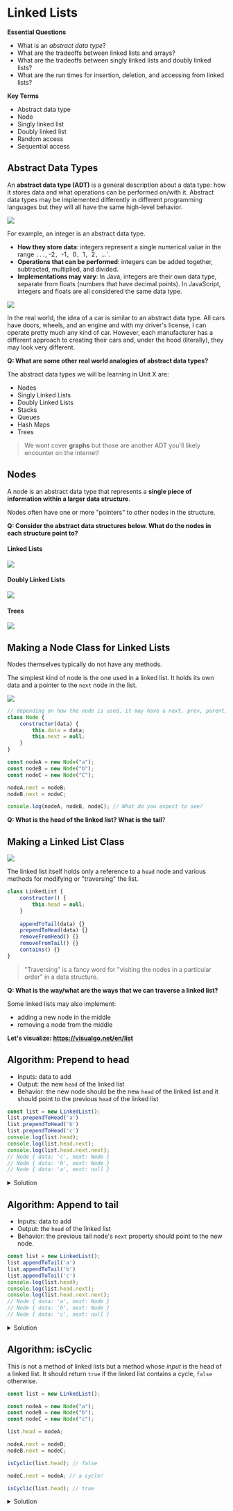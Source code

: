 # Linked Lists

**Essential Questions**
* What is an _abstract data type_?
* What are the tradeoffs between linked lists and arrays?
* What are the tradeoffs between singly linked lists and doubly linked lists?
* What are the run times for insertion, deletion, and accessing from linked lists?

**Key Terms**
* Abstract data type
* Node
* Singly linked list
* Doubly linked list
* Random access
* Sequential access

## Abstract Data Types

An **abstract data type (ADT)** is a general description about a data type: how it stores data and what operations can be performed on/with it. Abstract data types may be implemented differently in different programming languages but they will all have the same high-level behavior.

<img src="./img/abstract-numbers.png">

For example, an integer is an abstract data type. 
* **How they store data**: integers represent a single numerical value in the range `...`, -2`, `-1`, `0`, `1`, `2`, `...`. 
* **Operations that can be performed**: integers can be added together, subtracted, multiplied, and divided. 
* **Implementations may vary**: In Java, integers are their own data type, separate from floats (numbers that have decimal points). In JavaScript, integers and floats are all considered the same data type.

<img src="./img/abstract-cars.png">

In the real world, the idea of a car is similar to an abstract data type. All cars have doors, wheels, and an engine and with my driver's license, I can operate pretty much any kind of car. However, each manufacturer has a different approach to creating their cars and, under the hood (literally), they may look very different.

**Q: What are some other real world analogies of abstract data types?**

The abstract data types we will be learning in Unit X are:
* Nodes
* Singly Linked Lists
* Doubly Linked Lists
* Stacks
* Queues
* Hash Maps
* Trees

> We wont cover **graphs** but those are another ADT you'll likely encounter on the internet!

## Nodes

A node is an abstract data type that represents a **single piece of information within a larger data structure**. 

Nodes often have one or more "pointers" to other nodes in the structure.

**Q: Consider the abstract data structures below. What do the nodes in each structure point to?**

#### Linked Lists

<img src="./img/linked-list.png">

#### Doubly Linked Lists

<img src="./img/doubly-linked-list.png">

#### Trees
<img src="./img/tree.jpeg">


## Making a Node Class for Linked Lists

Nodes themselves typically do not have any methods.

The simplest kind of node is the one used in a linked list. It holds its own data and a pointer to the `next` node in the list.

<img src="./img/linked-list.png">

```js
// depending on how the node is used, it may have a next, prev, parent, or children, property
class Node {
    constructor(data) {
        this.data = data;
        this.next = null;
    }
}

const nodeA = new Node("a");
const nodeB = new Node("b");
const nodeC = new Node("C");

nodeA.next = nodeB;
nodeB.next = nodeC;

console.log(nodeA, nodeB, nodeC); // What do you expect to see?
```

**Q: What is the head of the linked list? What is the tail**?

## Making a Linked List Class

<img src="./img/linked-list.png">

The linked list itself holds only a reference to a `head` node and various methods for modifying or "traversing" the list. 

```js
class LinkedList {
    constructor() {
        this.head = null;
    }
    
    appendToTail(data) {}
    prependToHead(data) {}
    removeFromHead() {}
    removeFromTail() {}
    contains() {}
}
```

> "Traversing" is a fancy word for "visiting the nodes in a particular order" in a data structure.

**Q: What is the way/what are the ways that we can traverse a linked list?**

Some linked lists may also implement:
* adding a new node in the middle
* removing a node from the middle

**Let's visualize: https://visualgo.net/en/list**

## Algorithm: Prepend to head

* Inputs: data to add
* Output: the new `head` of the linked list
* Behavior: the new node should be the new `head` of the linked list and it should point to the previous `head` of the linked list 

```js
const list = new LinkedList();
list.prependToHead('a')
list.prependToHead('b')
list.prependToHead('c')
console.log(list.head);
console.log(list.head.next);
console.log(list.head.next.next);
// Node { data: 'c', next: Node }
// Node { data: 'b', next: Node }
// Node { data: 'a', next: null }
```

<details><summary>Solution</summary>

```js
class LinkList {
    constructor() {
        this.head = null;
    }
    prependToHead(data) {
        const newNode = new Node(data);
        newNode.next = this.head;
        this.head = newNode;
    }
}
```

1. The new node is going at the beginning of the list. So it's `next` pointer should point to the existing `head` of the list. 
2. Then, the list's `head` pointer should now point at the new node.
3. Test:
    - Adding to a list with multiple nodes
    - Adding to an empty list
    - Adding to a list with one value

</details>

## Algorithm: Append to tail

* Inputs: data to add
* Output: the `head` of the linked list
* Behavior: the previous tail node's `next` property should point to the new node.

```js
const list = new LinkedList();
list.appendToTail('a')
list.appendToTail('b')
list.appendToTail('c')
console.log(list.head);
console.log(list.head.next);
console.log(list.head.next.next);
// Node { data: 'a', next: Node }
// Node { data: 'b', next: Node }
// Node { data: 'c', next: null }
```

<details><summary>Solution</summary>

```js
class LinkList {
    constructor() {
        this.head = null;
    }
    prependToHead(data) { /* ... */ }
    
    appendToTail(data) {
        const newNode = new Node(data);
        let currNode = this.head;
        while (currNode.next !== null) {
            currNode = currNode.next;
        }
        currNode.next = newNode;
    }
}
```

1. To put the new node at the end of the list, we need to first get to the end of the list, starting at the list's `head`. We'll use a `currNode` variable to keep track of where we are in the list.
2. Using a `while` loop, we iterate as long as the `currNode` has a `next` node to move to.
3. We'll reach the tail node once `currNode` has no `next` node. At this point, we set the `currNode` (which is the tail) to point to the new node.
3. Test:
    - Adding to a list with multiple nodes
    - Adding to an empty list
    - Adding to a list with one node

</details>

## Algorithm: isCyclic

This is not a method of linked lists but a method whose _input_ is the head of a linked list. It should return `true` if the linked list contains a cycle, `false` otherwise.

```js
const list = new LinkedList();

const nodeA = new Node("a");
const nodeB = new Node("b");
const nodeC = new Node("c");

list.head = nodeA;

nodeA.next = nodeB;
nodeB.next = nodeC;

isCyclic(list.head); // false

nodeC.next = nodeA; // a cycle!

isCyclic(list.head); // true
```

<details><summary>Solution</summary>

```js
function isCyclic(headNode) {

    let nodesEncountered = []; // track nodes we've seen
    
    let currentNode = headNode; // track the current node in our traversal
    
    while(currentNode) { // eventually it will be null
        
        // if we've encountered it before...
        if (nodesEncountered.includes(currentNode)) {
            return true; // we found a cycle!
        } 
        
        // otherwise...
        nodesEncountered.push(currentNode); // add it to the encountered list
        currentNode = currentNode.next; // traverse to the next node
    }
    
    return false;
}
```

</details>
